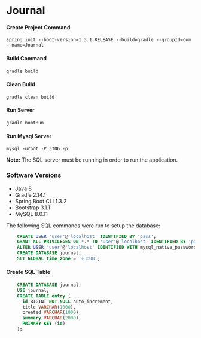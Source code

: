 # Journal

#### Create Project Command
    spring init --boot-version=1.3.1.RELEASE --build=gradle --groupId=com --name=Journal

#### Build Command
    gradle build

#### Clean Build
    gradle clean build

#### Run Server
    gradle bootRun

#### Run Mysql Server
    mysql -uroot -P 3306 -p

**Note:** The SQL server must be running in order to run the application.

### Software Versions

* Java 8
* Gradle 2.14.1
* Spring Boot CLI 1.3.2
* Bootstrap 3.1.1
* MySQL 8.0.11

The following SQL commands were run to setup the database:

```sql
    CREATE USER 'user'@'localhost' IDENTIFIED BY 'pass';
    GRANT ALL PRIVILEGES ON *.* TO 'user'@'localhost' IDENTIFIED BY 'pass';
    ALTER USER 'user'@'localhost' IDENTIFIED WITH mysql_native_password BY 'pass';
    CREATE DATABASE journal;
    SET GLOBAL time_zone = '+3:00';
```

#### Create SQL Table

```sql
    CREATE DATABASE journal;
    USE journal;
    CREATE TABLE entry (
      id BIGINT NOT NULL auto_increment,
      title VARCHAR(1000),
      created VARCHAR(1000),
      summary VARCHAR(2000),
      PRIMARY KEY (id)
    );
```
